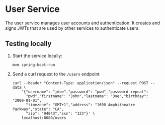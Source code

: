 # User Service

The user service manages user accounts and authentication. 
It creates and signs JWTs that are used by other services to authenticate users.

## Testing locally

1. Start the service locally:

    ```
    mvn spring-boot:run
    ```
   
2. Send a curl request to the `/users` endpoint

    ```
    curl --header "Content-Type: application/json" --request POST --data \
        '{"username": "jdoe","password": "pwd","password-repeat":
          "pwd","firstname": "John","lastname": "Doe","birthday": "2000-01-01",
          "timezone": "GMT+1","address": "1600 Amphitheatre Parkway","state": "CA",
          "zip": "94043","ssn": "123"}' \
        localhost:8080/users
    ```